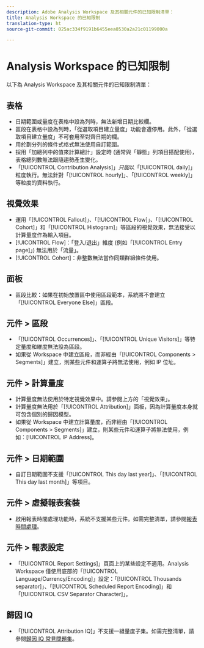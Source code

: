 ```yaml
---
description: Adobe Analysis Workspace 及其相關元件的已知限制清單：
title: Analysis Workspace 的已知限制
translation-type: ht
source-git-commit: 025ac334f9191b6455eea0530a2a21c01199000a

---
```



# Analysis Workspace 的已知限制

以下為 Analysis Workspace 及其相關元件的已知限制清單：

## 表格

* 日期範圍或量度在表格中設為列時，無法新增日期比較欄。
* 區段在表格中設為列時，「從選取項目建立量度」功能會遭停用。此外，「從選取項目建立量度」不可套用至對齊日期的欄。
* 用於劃分列的條件式格式無法使用自訂範圍。
* 採用「加總列中的值來計算總計」設定時 (通常與「靜態」列項目搭配使用)，表格總列數無法跟隨趨勢產生變化。
* 「[!UICONTROL Contribution Analysis]」_只能_&#x200B;以「[!UICONTROL daily]」粒度執行。無法針對「[!UICONTROL hourly]」、「[!UICONTROL weekly]」等粒度的資料執行。

## 視覺效果

* 運用「[!UICONTROL Fallout]」、「[!UICONTROL Flow]」、「[!UICONTROL Cohort]」和「[!UICONTROL Histogram]」等區段的視覺效果，無法接受以計算量度作為輸入項目。
* [!UICONTROL Flow]：「登入/退出」維度 (例如「[!UICONTROL Entry page]」) 無法用於「流量」。
* [!UICONTROL Cohort]：非整數無法當作同類群組條件使用。

## 面板

* 區段比較：如果在初始放置區中使用區段範本，系統將不會建立「[!UICONTROL Everyone Else]」區段。

## 元件 > 區段

* 「[!UICONTROL Occurrences]」、「[!UICONTROL Unique Visitors]」等特定量度和維度無法設為區段。
* 如果從 Workspace 中建立區段，而非經由「[!UICONTROL Components > Segments]」建立，則某些元件和運算子將無法使用，例如 IP 位址。

## 元件 > 計算量度

* 計算量度無法使用於特定視覺效果中。請參閱上方的「視覺效果」。
* 計算量度無法用於「[!UICONTROL Attribution]」面板，因為計算量度本身就可包含個別的歸因模型。
* 如果從 Workspace 中建立計算量度，而非經由「[!UICONTROL Components > Segments]」建立，則某些元件和運算子將無法使用，例如：[!UICONTROL IP Address]。

## 元件 > 日期範圍

* 自訂日期範圍不支援「[!UICONTROL This day last year]」、「[!UICONTROL This day last month]」等項目。

## 元件 > 虛擬報表套裝

* 啟用報表時間處理功能時，系統不支援某些元件。如需完整清單，請參閱[報表時間處理](/help/components/vrs/vrs-report-time-processing.md)。

## 元件 > 報表設定

* 「[!UICONTROL Report Settings]」頁面上的某些設定不適用。Analysis Workspace 僅使用底部的「[!UICONTROL Language/Currency/Encoding]」設定：「[!UICONTROL Thousands separator]」、「[!UICONTROL Scheduled Report Encoding]」和「[!UICONTROL CSV Separator Character]」。

## 歸因 IQ

* 「[!UICONTROL Attribution IQ]」不支援一組量度子集。如需完整清單，請參閱[歸因 IQ 常見問題集](/help/analyze/analysis-workspace/c-panels/attribution/attribution-faq.md)。
